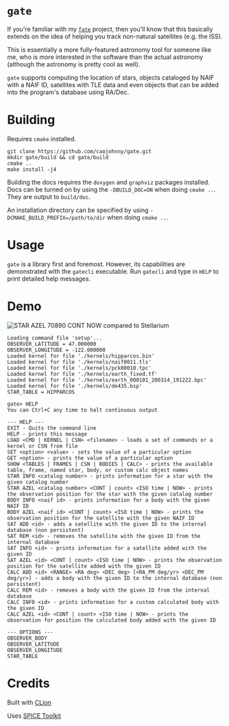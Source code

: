 # `gate`

If you're familiar with my
[`fate`](https://github.com/caojohnny/fate) project, then
you'll know that this basically extends on the idea of
helping you track non-natural satellites (e.g. the ISS).

This is essentially a more fully-featured astronomy tool
for someone like me, who is more interested in the software
than the actual astronomy (although the astronomy is pretty
cool as well).

`gate` supports computing the location of stars, objects
cataloged by NAIF with a NAIF ID, satellites with TLE data
and even objects that can be added into the program's
database using RA/Dec.

# Building

Requires `cmake` installed.

``` shell
git clone https://github.com/caojohnny/gate.git
mkdir gate/build && cd gate/build
cmake ..
make install -j4
```

Building the docs requires the `doxygen` and `graphviz`
packages installed. Docs can be turned on by using the
`-DBUILD_DOC=ON` when doing `cmake ..`. They are output
to `build/doc`.

An installation directory can be specified by using
`-DCMAKE_BUILD_PREFIX=/path/to/dir` when doing `cmake ..`.

# Usage

`gate` is a library first and foremost. However, its
capabilities are demonstrated with the `gatecli`
executable. Run `gatecli` and type in `HELP` to print
detailed help messages.

# Demo

![STAR AZEL 70890 CONT NOW compared to Stellarium](https://i.imgur.com/DJmvC06.jpg)

```
Loading command file 'setup'...
OBSERVER_LATITUDE = 47.000000
OBSERVER_LONGITUDE = -122.000000
Loaded kernel for file './kernels/hipparcos.bin'
Loaded kernel for file './kernels/naif0011.tls'
Loaded kernel for file './kernels/pck00010.tpc'
Loaded kernel for file './kernels/earth_fixed.tf'
Loaded kernel for file './kernels/earth_000101_200314_191222.bpc'
Loaded kernel for file './kernels/de435.bsp'
STAR_TABLE = HIPPARCOS

gate> HELP
You can Ctrl+C any time to halt continuous output

--- HELP ---
EXIT - Quits the command line
HELP - prints this message
LOAD <CMD | KERNEL | CSN> <filename> - loads a set of commands or a kernel or CSN from file
SET <option> <value> - sets the value of a particular option
GET <option> - prints the value of a particular option
SHOW <TABLES | FRAMES | CSN | BODIES | CALC> - prints the available table, frame, named star, body, or custom calc object names
STAR INFO <catalog number> - prints information for a star with the given catalog number
STAR AZEL <catalog number> <CONT | count> <ISO time | NOW> - prints the observation position for the star with the given catalog number
BODY INFO <naif id> - prints information for a body with the given NAIF ID
BODY AZEL <naif id> <CONT | count> <ISO time | NOW> - prints the observation position for the satellite with the given NAIF ID
SAT ADD <id> - adds a satellite with the given ID to the internal database (non persistent)
SAT REM <id> - removes the satellite with the given ID from the internal database
SAT INFO <id> - prints information for a satellite added with the given ID
SAT AZEL <id> <CONT | count> <ISO time | NOW> - prints the observation position for the satellite added with the given ID
CALC ADD <id> <RANGE> <RA deg> <DEC deg> [<RA_PM deg/yr> <DEC_PM deg/yr>] - adds a body with the given ID to the internal database (non persistent)
CALC REM <id> - removes a body with the given ID from the internal database
CALC INFO <id> - prints information for a custom calculated body with the given ID
CALC AZEL <id> <CONT | count> <ISO time | NOW> - prints the observation for position the calculated body added with the given ID

--- OPTIONS ---
OBSERVER_BODY
OBSERVER_LATITUDE
OBSERVER_LONGITUDE
STAR_TABLE
```

# Credits

Built with [CLion](https://www.jetbrains.com/clion/)

Uses [SPICE Toolkit](https://naif.jpl.nasa.gov/naif/toolkit.html)
